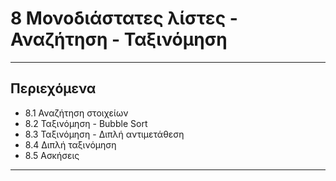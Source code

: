# 8 Μονοδιάστατες λίστες - Αναζήτηση - Ταξινόμηση

---

## Περιεχόμενα

- 8.1 Αναζήτηση στοιχείων
- 8.2 Ταξινόμηση - Bubble Sort
- 8.3 Ταξινόμηση - Διπλή αντιμετάθεση
- 8.4 Διπλή ταξινόμηση
- 8.5 Ασκήσεις

---
